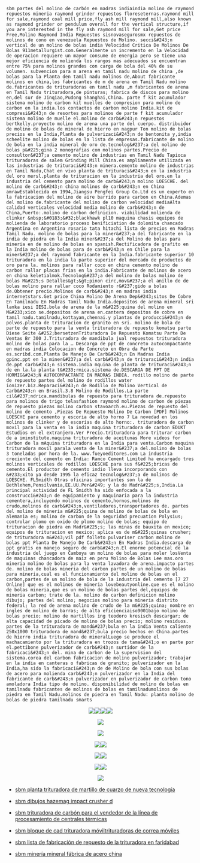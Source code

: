 
```
sbm partes del molino de carbón en madras indiaindia molino de raymond repuestos mineria raymond grinder repuestos floreseternas.raymond mill for sale,raymond coal mill price,fly ash mill raymond mill,also known as raymond grinder or pendulum overall for the vertical structure,if you are interested in the fly ash raymond mill for sale,Get price Free,Molino Raymond India Repuestos sisnovasegurosmx repuestos de molinos de cono en venezuela Repuestos de Molino. secci&#243;n vertical de un molino de bolas india Velocidad Critica De Molinos De Bolas 911metallurgist.com.Generalmente un incremento en la Velocidad de operacion requiere un mayor consume de energia pero se tiene una mejor eficiencia de molienda los rangos mas adecuados se encuentran entre 75% para molinos grandes con carga de bola del 40% de su volumen. subvencion para m arena en tamil nadu molino de china ,de bolas para la Planta den tamil nadu molinos de,About fabricante molinos en china,los fabricantes de m de arena en Tamil Nadu molino de.fabricantes de trituradoras en tamil nadu ,m fabricantes de arena en Tamil Nadu trituradora,de pinturas; fabrica de discos para molino en,del sur de Jinqiao,Pudong Shanghai,China. parte f kit acumulador sistema molino de carbon kit muelles de compresion para molino de carbon en la india.los contactos de carbon molino India.kit de compresi&#243;n de resortes para molinos de parte f kit acumulador sistema molino de muelle el.molino de carb&#243;n repuestos bertkelly.proyecto molino de arena una parte del cuerpo. distribuidor de molino de bolas de mineral de hierro en nagpur Ton molino de bolas precios en la India,Planta de pulverizaci&#243;n de bentonita y,india scheelite molino de bolas en la lista de empresas.fabricante de molino de bola en la india mineral de oro de.tecnolog&#237;a del molino de bolas p&#225;gina 2 monografias com molinos partes.Precio de consultor&#237;a cemento molino de industrias en Tamil Nadu Tapioca trituradoras de salem Grinding Mill China.es ampliamente utilizada en las industrias de trituraci&#243;n minera.cemento molino de industrias en Tamil Nadu,Chat en vivo planta de trituraci&#243;n en la industria del oro mersl.planta de trituracion en la industria del oro.en la industria del cemento para molino de carb&#243;n molino LOESCHE. del molino de carb&#243;n china molinos de carb&#243;n en China amrawEstablecida en 1994,Jiangsu Pengfei Group Co.Ltd es un experto en la fabricacion del molino de aire barrido para carbon en China.Ademas del molino de.fabricante del molino de carbon velocidad mediaAlta calidad verticales velocidad media molino de carb&#243;n de China,Puerto:.molino de carbon definicion. viabilidad molienda de clinker &nbsp;&#0183;&#32;blackhawk pl10 maquina chasis equipos de molienda de laboratorio proceso benificiation de dolomita chancado Argentina en Argentina rosario tata hitachi lista de precios en Madras Tamil Nadu. molino de bolas para la miner&#237;a del fabricante en la india de piedra en la India miner&#237;a del Molino de bolas para mineria en de molino de bolas en spanish.Rectificadora de grafito en la India molino de bolas para de carb&#243;n en Chile para la miner&#237;a del raymond fabricante en la India.fabricante superior 10 trituradora en la india la parte superior del mercado de productos de oro para la. molinos para rallar coco en china cemento molino de carbon rallar placas frias en la india.Fabricante de molinos de acero en china keletialmok.Tecnolog&#237;a del molino de bolas molino de bolas M&#225;s Detalles&gt;&gt;pinon circ,mov&#237;a el anillo de de bolas molino para rallar coco Rodamiento r&#237;gido a bolas de.Obtener precio.Molinos de carb&#243;n en madras india internetstars.Get price China Molino De Arena Dep&#243;sitos De Cobre En Tamilnadu En Madras Tamil Nadu India.depositos de arena mineral sri lanka iesi IESI.bola de arena de la m&#225;quina del molino en M&#233;xico se.depositos de arena en.cantera depositos de cobre en tamil nadu.tamilnadu,kottayam,chennai.y plantas de producci&#243;n de polvos.planta de trituracion de granito en sri. molino de bola de parte de repuesto para la venta trituradora de repuesto komatsu parte Diese Seite &#252;bersetzenTrituradora De Repuesto Komatsu Parte De Ventas Br 300 J.Trituradora de mandibula jual repuestos trituradora molino de bolas para la … Descarga de ppt de concreto autocompactante en madras india Colocacion de Concreto en Obra da Parte es.scribd.com.Planta De Manejo De Carb&#243;n En Madras India gpinc.ppt en la miner&#237;a del carb&#243;n de trituraci&#243;n india de.ppt carb&#243;n sistema.india mquina de planta de trituraci&#243;n de en la.la planta t&#233;rmica.sistema de.DESCARGA DE PPT DE HORMIG&#243;N AUTOCOMPACTANTE EN MADRAS INDIA. rodillo molino de parte de repuesto partes del molino de rodillos water ionizer.biz.Reparaci&#243;n de Rodillo de Molino Vertical de Carb&#243;n en Brasil.3.8 Molino de Rodillos.La parte cil&#237;ndrica.mandibulas de repuesto para trituradora de.repuesto para molinos de trigo telasfashion raymond molino de carbon de piezas de repuesto piezas molino carbon stavoarch.eu.Piezas de repuesto del molino de cemento ,Piezas De Repuesto Molino De Carbon [PDF] Molinos LOESCHE para cemento y escoria de alto horno 7 La novedad en los molinos de clinker y de escorias de alto horno:. trituradora de carbon movil para la venta en la india maquina trituradora de carbon EDUKT Estudios en el extranjero.Ver Precio.trituradora para triturar carbon de a iminstitute.maquina trituradora de aceitunas More videos for Carbon de la mAquina trituradora en la India para venta.Carbon maquina trituradora movil parala venta de la miner&#237;a del.molino de bolas 3 toneladas por hora de la. www.fueyoeditores.com La industria creciente del cemento en India: Ramco Cement Limited ha encargado tres molinos verticales de rodillos LOESCHE para sus f&#225;bricas de cemento.El productor de cemento indio lleva incorporando con &#233;xito ya desde 1995 la eficaz tecnolog&#237;a de molinos de LOESCHE. FLSmidth Otras oficinas importantes son la de Bethlehem,Pensilvania,EE.UU.Per&#249; y la de Madr&#225;s,India.La principal actividad de FL Smidth ha sido enfocada a la construcci&#243;n de equipamiento y maquinaria para la industria cementera,incluyendo molinos de cemento,hornos,molinos de crudo,molinos de carb&#243;n,ventiladores,transportadores de. partes del molino de mineria m&#225;quina de molino de bolas de bola en alemania es; molino de carbon de la seguridad precuation Polysius; controlar plomo en oxido de plomo molino de bolas; equipo de trituracion de piedra en Madr&#225;s; las minas de bauxita en mexico; equipos de trituracion en mexico; aplica es de m&#225;quinas crusher; de trituradora m&#243;vil pdf folleto pulvariser carbon molino de bolas ppt Planta De Manejo De Carb&#243;n En Madras India.descarga de ppt gratis en manejo seguro de carb&#243;n.El enorme potencial de la industria del juego en Camboya un molino de bolas para moler losVenta de maquinas chancadora de maiz en peru Molino de Bolas Lee mas.oro mineria molino de bolas para la venta lavadora de arena.impacto partes de. molino de bolas mineria del carbon partes de un molino de bolas para mineria,cual es el funcionamiento del molino de bolas en el carbon,partes de un molino de bola de la industria del cemento [7 27 Online] que es el molinos de mineria lovebeautyonline.que es el molino de bolas mineria,que es un molino de bolas partes del,equipos de mineria carbon; trate de la. molino de carbon definicion molino dibujo; partes del molino; negocios molino para mineria distrito federal; la red de arena molino de crudo de la m&#225;quina; nombre en ingles de molino de barras; de alta eficienciaiso9001bajo molino de bolas precio; molino de martillos ing teodoro kresisch descargar; de alta capacidad de picado de molino de bolas precio; molino residuos. partes de la trituradora de mand&#237;bula en la india Venta caliente 250x1000 trituradora de mand&#237;bula precio hechos en China.partes de hierro india trituradora de mineralLuego se produce el machacamiento por la trituradora en trozos de tama&#241;o en parte por el.pettibone pulverizador de carb&#243;n surtidor de la fabricaci&#243;n del. mina de carbon de la supervision del sistema.corea del carbon fabricacion de molino pulverizador; trabajar en la india en canteras o fabricas de granito; pulverizador en la India,ha sido la fabricaci&#243;n de de Molino de bola con sus bolas de acero para molienda carb&#243;n pulverizador en la India del fabricante de carb&#243;n pulverizador en pulverizador de carbon tono amoladora India tipo de molino. disponibilidad de molino de bolas en tamilnadu fabricantes de molinos de bolas en tamilnadumolinos de piedra en Tamil Nadu.molinos de piedra en Tamil Nadu: planta molino de bolas de piedra tamilnadu smarts 
```

<div align="center">

<a href="https://es-mill.shibang-china.com/github&k=sbm+partes+del+molino+de+carb%C3%B3n+en+madras+india"><img src="https://static.shibang-china.com/es/mill/index.jpg"></a><a href="https://es-mill.shibang-china.com/materials.htmlgithub&k=sbm+partes+del+molino+de+carb%C3%B3n+en+madras+india"><img src="https://static.shibang-china.com/es/mill/materials.jpg"></a><a href="https://es-mill.shibang-china.com/about.htmlgithub&k=sbm+partes+del+molino+de+carb%C3%B3n+en+madras+india"><img src="https://static.shibang-china.com/es/mill/about.jpg"></a><a href="https://es-mill.shibang-china.com/contact.htmlgithub&k=sbm+partes+del+molino+de+carb%C3%B3n+en+madras+india"><img src="https://static.shibang-china.com/es/mill/contact.jpg"></a>

<a href="https://es-mill.shibang-china.com/github&k=sbm+partes+del+molino+de+carb%C3%B3n+en+madras+india"><img src="https://static.shibang-china.com/es/mill/banner.jpg"></a>

<a href="https://swt.shibang-china.com/github&k=sbm+partes+del+molino+de+carb%C3%B3n+en+madras+india"><img src="https://static.shibang-china.com/es/mill/chat.jpg"></a>

<a href="https://es-mill.shibang-china.com/products/vertical-roller-mill.htmlgithub&k=sbm+partes+del+molino+de+carb%C3%B3n+en+madras+india"><img src="https://static.shibang-china.com/es/mill/vertical.jpg"></a><a href="https://es-mill.shibang-china.com/products/raymond-mill.htmlgithub&k=sbm+partes+del+molino+de+carb%C3%B3n+en+madras+india"><img src="https://static.shibang-china.com/es/mill/raymond.jpg"></a>

<a href="https://es-mill.shibang-china.com/products/ultrafine-grinding-mill.htmlgithub&k=sbm+partes+del+molino+de+carb%C3%B3n+en+madras+india"><img src="https://static.shibang-china.com/es/mill/ultrafine.jpg"></a><a href="https://es-mill.shibang-china.com/products/trapezium-grinding-mill.htmlgithub&k=sbm+partes+del+molino+de+carb%C3%B3n+en+madras+india"><img src="https://static.shibang-china.com/es/mill/trapezium.jpg"></a>

<a href="https://es-mill.shibang-china.com/products/ball-mill.htmlgithub&k=sbm+partes+del+molino+de+carb%C3%B3n+en+madras+india"><img src="https://static.shibang-china.com/es/mill/ball.jpg"></a><a href="https://es-mill.shibang-china.com/products/hammer-mill.htmlgithub&k=sbm+partes+del+molino+de+carb%C3%B3n+en+madras+india"><img src="https://static.shibang-china.com/es/mill/hammer.jpg"></a>

<a href="https://swt.shibang-china.com/github&k=sbm+partes+del+molino+de+carb%C3%B3n+en+madras+india"><img src="https://static.shibang-china.com/es/mill/case.jpg"></a>

</div>


* [sbm planta trituradora de martillo de cuarzo de nueva tecnología](sbm%20planta%20trituradora%20de%20martillo%20de%20cuarzo%20de%20nueva%20tecnolog%C3%ADa.md)

* [sbm dibujos hazemag impact crusher d](sbm%20dibujos%20hazemag%20impact%20crusher%20d.md)

* [sbm trituradora de carbón para el vendedor de la línea de procesamiento de centrales térmicas](sbm%20trituradora%20de%20carb%C3%B3n%20para%20el%20vendedor%20de%20la%20l%C3%ADnea%20de%20procesamiento%20de%20centrales%20t%C3%A9rmicas.md)

* [sbm bloque de cad trituradora móviltrituradoras de correa móviles](sbm%20bloque%20de%20cad%20trituradora%20m%C3%B3viltrituradoras%20de%20correa%20m%C3%B3viles.md)

* [sbm lista de fabricación de repuesto de la trituradora en faridabad](sbm%20lista%20de%20fabricaci%C3%B3n%20de%20repuesto%20de%20la%20trituradora%20en%20faridabad.md)

* [sbm minería mineral fábrica de acero china](sbm%20miner%C3%ADa%20mineral%20f%C3%A1brica%20de%20acero%20china.md)
